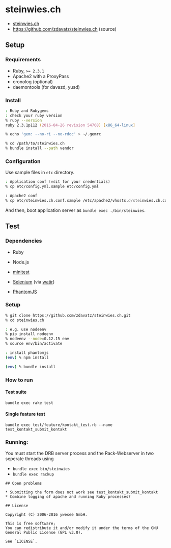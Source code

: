 # steinwies.ch

* [steinwies.ch](http://steinwies.ch/)
* https://github.com/zdavatz/steinwies.ch (source)

## Setup

### Requirements

* Ruby, `>= 2.3.1`
* Apache2 with a ProxyPass
* cronolog (optional)
* daemontools (for davazd, yusd)

### Install

```zsh
: Ruby and Rubygems
: check your ruby version
% ruby --version
ruby 2.3.1p112 (2016-04-26 revision 54768) [x86_64-linux]

% echo 'gem: --no-ri --no-rdoc' > ~/.gemrc

% cd /path/to/steinwies.ch
% bundle install --path vendor
```

### Configuration

Use sample files in `etc` directory.

```zsh
: Application conf (edit for your credentials)
% cp etc/config.yml.sample etc/config.yml

: Apache2 conf
% cp etc/steinwies.ch.conf.sample /etc/apache2/vhosts.d/steinwies.ch.conf
```

And then, boot application server as `bundle exec ./bin/steinwies`.

## Test

### Dependencies

* Ruby
* Node.js

* [minitest](https://github.com/seattlerb/minitest)
* [Selenium](http://docs.seleniumhq.org/) (via [watir](https://github.com/watir/watir))
* [PhantomJS](https://github.com/ariya/phantomjs)

### Setup

```zsh
% git clone https://github.com/zdavatz/steinwies.ch.git
% cd steinwies.ch

: e.g. use nodeenv
% pip install nodeenv
% nodeenv --node=0.12.15 env
% source env/bin/activate

: install phantomjs
(env) % npm install

(env) % bundle install
```

### How to run

#### Test suite

`bundle exec rake test`

#### Single feature test

`bundle exec test/feature/kontakt_test.rb --name test_kontakt_submit_kontakt`


### Running:

You must start the DRB server process and the Rack-Webserver in two seperate threads using

* `bundle exec bin/steinwies`
* `bundle exec rackup`

```
## Open problems

* Submitting the form does not work see test_kontakt_submit_kontakt
* Combine logging of apache and running Ruby processes?

## License

Copyright (C) 2006-2016 ywesee GmbH.

This is free software;
You can redistribute it and/or modify it under the terms of the GNU General Public License (GPL v3.0).

See `LICENSE`.
